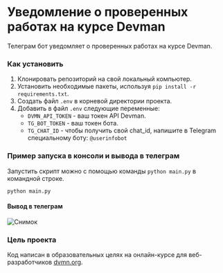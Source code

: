 # Уведомление о проверенных работах на курсе Devman

Телеграм бот уведомляет о проверенных работах на курсе Devman.

### Как установить

1. Клонировать репозиторий на свой локальный компьютер.
2. Установить необходимые пакеты, используя `pip install -r requirements.txt`.
3. Создать файл `.env` в корневой директории проекта.
4. Добавить в файл `.env` следующие переменные:
    - `DVMN_API_TOKEN` - ваш токен API Devman.
    - `TG_BOT_TOKEN` - ваш токен бота.
    - `TG_CHAT_ID` - чтобы получить свой chat_id, напишите в Telegram специальному боту: `@userinfobot`

### Пример запуска в консоли и вывода в телеграм

Запустить скрипт можно с помощью команды `python main.py` в командной строке.

```console
python main.py
```
#### Вывод в телеграм

![Снимок](https://github.com/user-attachments/assets/8bede591-d918-415d-bbcf-2ba1eb7fb325)

### Цель проекта

Код написан в образовательных целях на онлайн-курсе для веб-разработчиков [dvmn.org](https://dvmn.org/).
